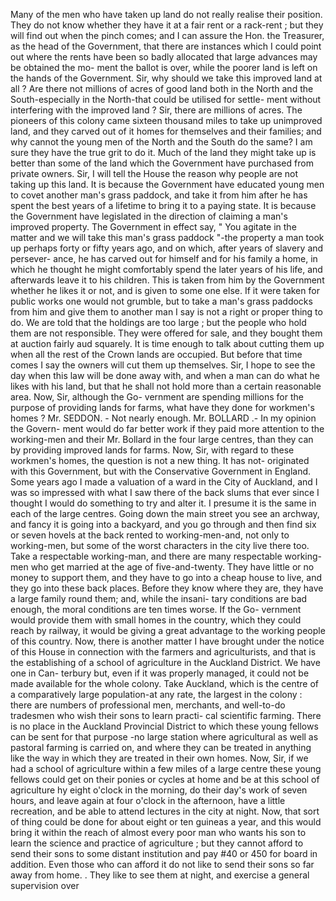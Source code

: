 Many of the men who have taken up land do not really realise their position. They do not know whether they have it at a fair rent or a rack-rent ; but they will find out when the pinch comes; and I can assure the Hon. the Treasurer, as the head of the Government, that there are instances which I could point out where the rents have been so badly allocated that large advances may be obtained the mo- ment the ballot is over, while the poorer land is left on the hands of the Government. Sir, why should we take this improved land at all ? Are there not millions of acres of good land both in the North and the South-especially in the North-that could be utilised for settle- ment without interfering with the improved land ? Sir, there are millions of acres. The pioneers of this colony came sixteen thousand miles to take up unimproved land, and they carved out of it homes for themselves and their families; and why cannot the young men of the North and the South do the same? I am sure they have the true grit to do it. Much of the land they might take up is better than some of the land which the Government have purchased from private owners. Sir, I will tell the House the reason why people are not taking up this land. It is because the Government have educated young men to covet another man's grass paddock, and take it from him after he has spent the best years of a lifetime to bring it to a paying state. It is because the Government have legislated in the direction of claiming a man's improved property. The Government in effect say, " You agitate in the matter and we will take this man's grass paddock "-the property a man took up perhaps forty or fifty years ago, and on which, after years of slavery and persever- ance, he has carved out for himself and for his family a home, in which he thought he might comfortably spend the later years of his life, and afterwards leave it to his children. This is taken from him by the Government whether he likes it or not, and is given to some one else. If it were taken for public works one would not grumble, but to take a man's grass paddocks from him and give them to another man I say is not a right or proper thing to do. We are told that the holdings are too large ; but the people who hold them are not responsible. They were offered for sale, and they bought them at auction fairly aud squarely. It is time enough to talk about cutting them up when all the rest of the Crown lands are occupied. But before that time comes I say the owners will cut them up themselves. Sir, I hope to see the day when this law will be done away with, and when a man can do what he likes with his land, but that he shall not hold more than a certain reasonable area. Now, Sir, although the Go- vernment are spending millions for the purpose of providing lands for farms, what have they done for workmen's homes ? Mr. SEDDON. - Not nearly enough. Mr. BOLLARD .- In my opinion the Govern- ment would do far better work if they paid more attention to the working-men and their Mr. Bollard in the four large centres, than they can by providing improved lands for farms. Now, Sir, with regard to these workmen's homes, the question is not a new thing. It has not- originated with this Government, but with the Conservative Government in England. Some years ago I made a valuation of a ward in the City of Auckland, and I was so impressed with what I saw there of the back slums that ever since I thought I would do something to try and alter it. I presume it is the same in each of the large centres. Going down the main street you see an archway, and fancy it is going into a backyard, and you go through and then find six or seven hovels at the back rented to working-men-and, not only to working-men, but some of the worst characters in the city live there too. Take a respectable working-man, and there are many respectable working-men who get married at the age of five-and-twenty. They have little or no money to support them, and they have to go into a cheap house to live, and they go into these back places. Before they know where they are, they have a large family round them; and, while the insani- tary conditions are bad enough, the moral conditions are ten times worse. If the Go- vernment would provide them with small homes in the country, which they could reach by railway, it would be giving a great advantage to the working people of this country. Now, there is another matter I have brought under the notice of this House in connection with the farmers and agriculturists, and that is the establishing of a school of agriculture in the Auckland District. We have one in Can- terbury but, even if it was properly managed, it could not be made available for the whole colony. Take Auckland, which is the centre of a comparatively large population-at any rate, the largest in the colony : there are numbers of professional men, merchants, and well-to-do tradesmen who wish their sons to learn practi- cal scientific farming. There is no place in the Auckland Provincial District to which these young fellows can be sent for that purpose -no large station where agricultural as well as pastoral farming is carried on, and where they can be treated in anything like the way in which they are treated in their own homes. Now, Sir, if we had a school of agriculture within a few miles of a large centre these young fellows could get on their ponies or cycles at home and be at this school of agriculture hy eight o'clock in the morning, do their day's work of seven hours, and leave again at four o'clock in the afternoon, have a little recreation, and be able to attend lectures in the city at night. Now, that sort of thing could be done for about eight or ten guineas a year, and this would bring it within the reach of almost every poor man who wants his son to learn the science and practice of agriculture ; but they cannot afford to send their sons to some distant institution and pay #40 or 450 for board in addition. Even those who can afford it do not like to send their sons so far away from home. . They like to see them at night, and exercise a general supervision over 